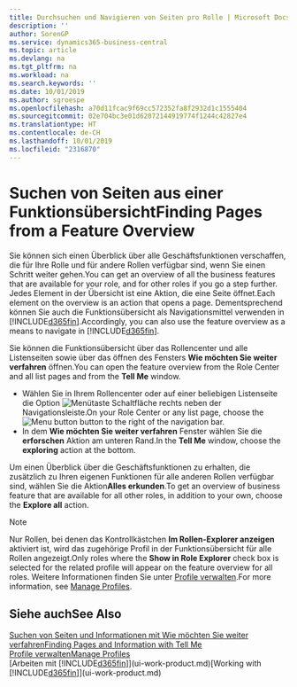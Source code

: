 ```yaml
---
title: Durchsuchen und Navigieren von Seiten pro Rolle | Microsoft Docs
description: ''
author: SorenGP
ms.service: dynamics365-business-central
ms.topic: article
ms.devlang: na
ms.tgt_pltfrm: na
ms.workload: na
ms.search.keywords: ''
ms.date: 10/01/2019
ms.author: sgroespe
ms.openlocfilehash: a70d11fcac9f69cc572352fa8f2932d1c1555404
ms.sourcegitcommit: 02e704bc3e01d62072144919774f1244c42827e4
ms.translationtype: HT
ms.contentlocale: de-CH
ms.lasthandoff: 10/01/2019
ms.locfileid: "2316870"
---
```

# <a name="finding-pages-from-a-feature-overview"></a><span data-ttu-id="ea5b0-102">Suchen von Seiten aus einer Funktionsübersicht</span><span class="sxs-lookup"><span data-stu-id="ea5b0-102">Finding Pages from a Feature Overview</span></span>
<span data-ttu-id="ea5b0-103">Sie können sich einen Überblick über alle Geschäftsfunktionen verschaffen, die für Ihre Rolle und für andere Rollen verfügbar sind, wenn Sie einen Schritt weiter gehen.</span><span class="sxs-lookup"><span data-stu-id="ea5b0-103">You can get an overview of all the business features that are available for your role, and for other roles if you go a step further.</span></span> <span data-ttu-id="ea5b0-104">Jedes Element in der Übersicht ist eine Aktion, die eine Seite öffnet.</span><span class="sxs-lookup"><span data-stu-id="ea5b0-104">Each element on the overview is an action that opens a page.</span></span> <span data-ttu-id="ea5b0-105">Dementsprechend können Sie auch die Funktionsübersicht als Navigationsmittel verwenden in [!INCLUDE[d365fin](includes/d365fin_md.md)].</span><span class="sxs-lookup"><span data-stu-id="ea5b0-105">Accordingly, you can also use the feature overview as a means to navigate in [!INCLUDE[d365fin](includes/d365fin_md.md)].</span></span>

<span data-ttu-id="ea5b0-106">Sie können die Funktionsübersicht über das Rollencenter und alle Listenseiten sowie über das öffnen des Fensters **Wie möchten Sie weiter verfahren** öffnen.</span><span class="sxs-lookup"><span data-stu-id="ea5b0-106">You can open the feature overview from the Role Center and all list pages and from the **Tell Me** window.</span></span>

- <span data-ttu-id="ea5b0-107">Wählen Sie in Ihrem Rollencenter oder auf einer beliebigen Listenseite die Option ![Menütaste](media/ui_menu_button.png "Menütaste") Schaltfläche rechts neben der Navigationsleiste.</span><span class="sxs-lookup"><span data-stu-id="ea5b0-107">On your Role Center or any list page, choose the ![Menu button](media/ui_menu_button.png "Menu button") button to the right of the navigation bar.</span></span>
- <span data-ttu-id="ea5b0-108">In dem **Wie möchten Sie weiter verfahren** Fenster wählen Sie die **erforschen** Aktion am unteren Rand.</span><span class="sxs-lookup"><span data-stu-id="ea5b0-108">In the **Tell Me** window, choose the **exploring** action at the bottom.</span></span>

<span data-ttu-id="ea5b0-109">Um einen Überblick über die Geschäftsfunktionen zu erhalten, die zusätzlich zu Ihren eigenen Funktionen für alle anderen Rollen verfügbar sind, wählen Sie die Aktion**Alles erkunden**.</span><span class="sxs-lookup"><span data-stu-id="ea5b0-109">To get an overview of business feature that are available for all other roles, in addition to your own, choose the **Explore all** action.</span></span>

> [!NOTE]
> <span data-ttu-id="ea5b0-110">Nur Rollen, bei denen das Kontrollkästchen **Im Rollen-Explorer anzeigen** aktiviert ist, wird das zugehörige Profil in der Funktionsübersicht für alle Rollen angezeigt.</span><span class="sxs-lookup"><span data-stu-id="ea5b0-110">Only roles where the **Show in Role Explorer** check box is selected for the related profile will appear on the feature overview for all roles.</span></span> <span data-ttu-id="ea5b0-111">Weitere Informationen finden Sie unter [Profile verwalten](admin-users-profiles-roles.md).</span><span class="sxs-lookup"><span data-stu-id="ea5b0-111">For more information, see [Manage Profiles](admin-users-profiles-roles.md).</span></span>

## <a name="see-also"></a><span data-ttu-id="ea5b0-112">Siehe auch</span><span class="sxs-lookup"><span data-stu-id="ea5b0-112">See Also</span></span>
[<span data-ttu-id="ea5b0-113">Suchen von Seiten und Informationen mit Wie möchten Sie weiter verfahren</span><span class="sxs-lookup"><span data-stu-id="ea5b0-113">Finding Pages and Information with Tell Me</span></span>](ui-search.md)  
[<span data-ttu-id="ea5b0-114">Profile verwalten</span><span class="sxs-lookup"><span data-stu-id="ea5b0-114">Manage Profiles</span></span>](admin-users-profiles-roles.md)  
<span data-ttu-id="ea5b0-115">[Arbeiten mit [!INCLUDE[d365fin](includes/d365fin_md.md)]](ui-work-product.md)</span><span class="sxs-lookup"><span data-stu-id="ea5b0-115">[Working with [!INCLUDE[d365fin](includes/d365fin_md.md)]](ui-work-product.md)</span></span>

